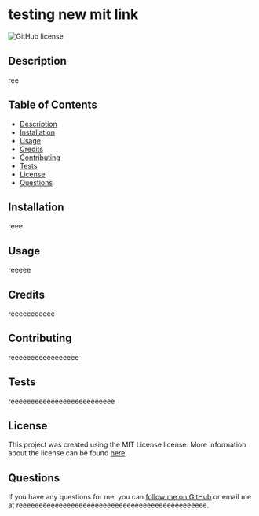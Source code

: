 # testing new mit link

![GitHub license](https://img.shields.io/badge/License-MIT-yellow.svg)

## Description
ree

## Table of Contents
- [Description](#description)
- [Installation](#installation)
- [Usage](#usage)
- [Credits](#credits)
- [Contributing](#contributing)
- [Tests](#tests)
- [License](#license)
- [Questions](#questions)

## Installation
reee

## Usage
reeeee

## Credits
reeeeeeeeeee

## Contributing
reeeeeeeeeeeeeeeee

## Tests
reeeeeeeeeeeeeeeeeeeeeeeeee

## License
This project was created using the MIT License license. More information about the license can be found [here](https://opensource.org/license/mit/).

## Questions
If you have any questions for me, you can [follow me on GitHub](https://github.com/reeeeeeeeeeeeeeeeeeeeeeeeeeeeeeee) or email me at reeeeeeeeeeeeeeeeeeeeeeeeeeeeeeeeeeeeeeeeeeeeeee.
